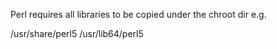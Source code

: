 Perl requires all libraries to be copied under the chroot dir e.g.

/usr/share/perl5
/usr/lib64/perl5


